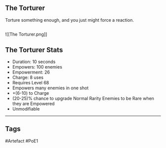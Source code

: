 ## The Torturer
Torture something enough, and you just might force a reaction.
##
![[The Torturer.png]]
## The Torturer Stats
- Duration: 10 seconds
- Empowers: 100 enemies
- Empowerment: 26
- Charge: 8 uses
- Requires Level 68
- Empowers many enemies in one shot
- +(6-10) to Charge
- (20-25)% chance to upgrade Normal Rarity Enemies to be Rare when they are Empowered
- Unmodifiable


---
## Tags
#Artefact
#PoE1
